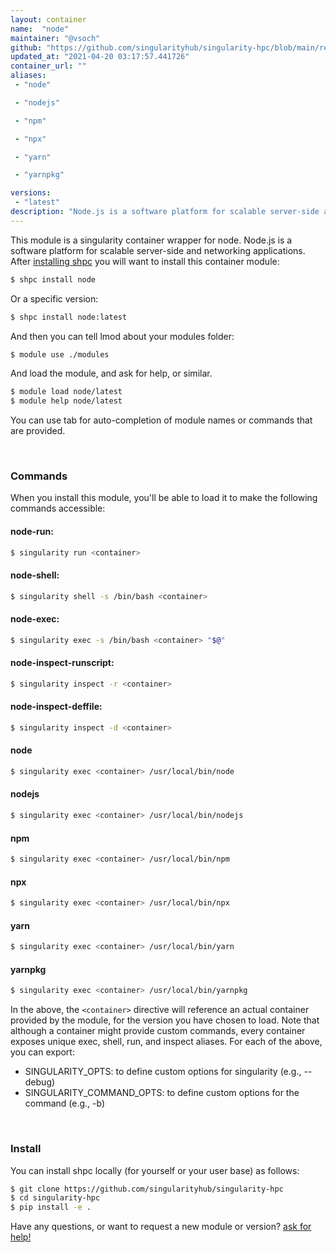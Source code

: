```yaml
---
layout: container
name:  "node"
maintainer: "@vsoch"
github: "https://github.com/singularityhub/singularity-hpc/blob/main/registry/node/container.yaml"
updated_at: "2021-04-20 03:17:57.441726"
container_url: ""
aliases:
 - "node"

 - "nodejs"

 - "npm"

 - "npx"

 - "yarn"

 - "yarnpkg"

versions:
 - "latest"
description: "Node.js is a software platform for scalable server-side and networking applications."
---
```


This module is a singularity container wrapper for node.
Node.js is a software platform for scalable server-side and networking applications.
After [installing shpc](#install) you will want to install this container module:

```bash
$ shpc install node
```

Or a specific version:

```bash
$ shpc install node:latest
```

And then you can tell lmod about your modules folder:

```bash
$ module use ./modules
```

And load the module, and ask for help, or similar.

```bash
$ module load node/latest
$ module help node/latest
```

You can use tab for auto-completion of module names or commands that are provided.

<br>

### Commands

When you install this module, you'll be able to load it to make the following commands accessible:

#### node-run:

```bash
$ singularity run <container>
```

#### node-shell:

```bash
$ singularity shell -s /bin/bash <container>
```

#### node-exec:

```bash
$ singularity exec -s /bin/bash <container> "$@"
```

#### node-inspect-runscript:

```bash
$ singularity inspect -r <container>
```

#### node-inspect-deffile:

```bash
$ singularity inspect -d <container>
```


#### node
       
```bash
$ singularity exec <container> /usr/local/bin/node
```


#### nodejs
       
```bash
$ singularity exec <container> /usr/local/bin/nodejs
```


#### npm
       
```bash
$ singularity exec <container> /usr/local/bin/npm
```


#### npx
       
```bash
$ singularity exec <container> /usr/local/bin/npx
```


#### yarn
       
```bash
$ singularity exec <container> /usr/local/bin/yarn
```


#### yarnpkg
       
```bash
$ singularity exec <container> /usr/local/bin/yarnpkg
```



In the above, the `<container>` directive will reference an actual container provided
by the module, for the version you have chosen to load. Note that although a container
might provide custom commands, every container exposes unique exec, shell, run, and
inspect aliases. For each of the above, you can export:

 - SINGULARITY_OPTS: to define custom options for singularity (e.g., --debug)
 - SINGULARITY_COMMAND_OPTS: to define custom options for the command (e.g., -b)

<br>
  
### Install

You can install shpc locally (for yourself or your user base) as follows:

```bash
$ git clone https://github.com/singularityhub/singularity-hpc
$ cd singularity-hpc
$ pip install -e .
```

Have any questions, or want to request a new module or version? [ask for help!](https://github.com/singularityhub/singularity-hpc/issues)